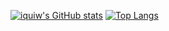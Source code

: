 [![iquiw's GitHub stats](https://github-readme-stats.vercel.app/api?username=iquiw&show_icons=true&theme=dracula)](https://github.com/iquiw)
[![Top Langs](https://github-readme-stats.vercel.app/api/top-langs/?username=iquiw&layout=compact&theme=dracula)](https://github.com/iquiw)
